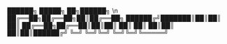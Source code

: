 ██████╗  █████╗ ██╗██████╗ \n
██╔══██╗██╔══██╗██║██╔══██╗
██████╔╝███████║██║██║  ██║
██╔══██╗██╔══██║██║██║  ██║
██║  ██║██║  ██║██║██████╔╝
╚═╝  ╚═╝╚═╝  ╚═╝╚═╝╚═════╝
